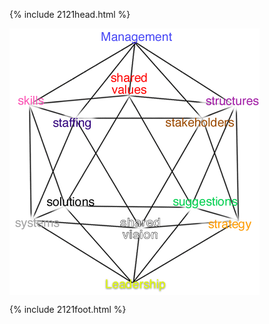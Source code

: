 {% include 2121head.html %}
<!--  Add content here   Add content here   Add content here -->
<!--  Add content here   Add content here   Add content here -->

<!--
[[img src="10sIcosa.gif" width="400" height="430" border="0" align="middle" usemap="#Map" /]]
-->
<img src="icosa2.gif" width="400" height="427" border="0" align="middle" usemap="#Map" />

<map name="Map"> 
        <area shape="rect" coords="143,2,267,26" href="management.html"> <area shape="rect" coords="160,71,224,108" href="values.html"> 
        <area shape="rect" coords="10,105,58,126" href="skills.html"> <area shape="rect" coords="313,106,399,126" href="structures.html"> 
        <area shape="rect" coords="66,137,137,163" href="staffing.html"> <area shape="rect" coords="246,140,362,160" href="stakeholders.html"> 
        <area shape="rect" coords="56,264,139,290" href="solutions.html"> <area shape="rect" coords="100,295,243,344" href="vision.html"> 
        <area shape="rect" coords="259,269,371,290" href="suggestions.html"> <area shape="rect" coords="316,303,390,324" href="strategies.html"> 
        <area shape="rect" coords="149,396,257,423" href="leadership.html"> <area shape="rect" coords="7,302,88,323" href="systems.html"> 
      </map>

<!-- end add content here  end add content here  end add content here -->
<!-- end add content here  end add content here  end add content here -->
{% include 2121foot.html %}